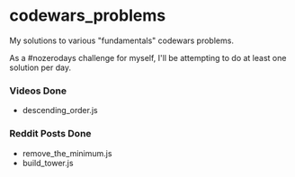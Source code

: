 # codewars_problems
My solutions to various "fundamentals" codewars problems.

As a #nozerodays challenge for myself, I'll be attempting to do at least one solution per day.

### Videos Done  
+ descending_order.js

### Reddit Posts Done  
+ remove_the_minimum.js  
+ build_tower.js
